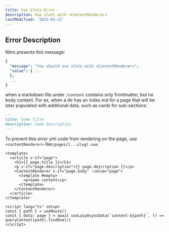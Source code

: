 ```yaml
---
title: Use Slots Error
description: Use slots with <ContentRenderer>
lastModified: '2025-03-22'
---
```


## Error Description

Nitro presents this message:

```yml
{
  "message": "You should use slots with <ContentRenderer>",
  "value": { ...
  },
  ...
}
```

when a markdown file under `/content` contains only frontmatter, but no body content.  For ex, when a dir has an index.md for a page that will be later populated with additional data, such as cards for sub-sections:

```md
---
title: Some Title
description: Some Description
---
```

To prevent this error yml code from rendering on the page, use `<contentRenderer>` like`/pages/[...slug].vue`:

```vue
<template>
  <article v-if="page">
    <h1>{{ page.title }}</h1>
    <p v-if="page.description">{{ page.description }}</p>
    <ContentRenderer v-if="page.body" :value="page">
      <template #empty>
        <p>Some content</p>
      </template>
    </ContentRenderer>
  </article>
</template>

<script lang="ts" setup>
const { path } = useRoute()
const { data: page } = await useLazyAsyncData(`content-${path}`, () => queryContent(path).findOne())
</script>
```
